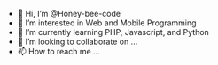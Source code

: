 - 👋 Hi, I’m @Honey-bee-code
- 👀 I’m interested in Web and Mobile Programming
- 🌱 I’m currently learning PHP, Javascript, and Python
- 💞️ I’m looking to collaborate on ...
- 📫 How to reach me ...

<!---
Honey-bee-code/Honey-bee-code is a ✨ special ✨ repository because its `README.md` (this file) appears on your GitHub profile.
You can click the Preview link to take a look at your changes.
--->
